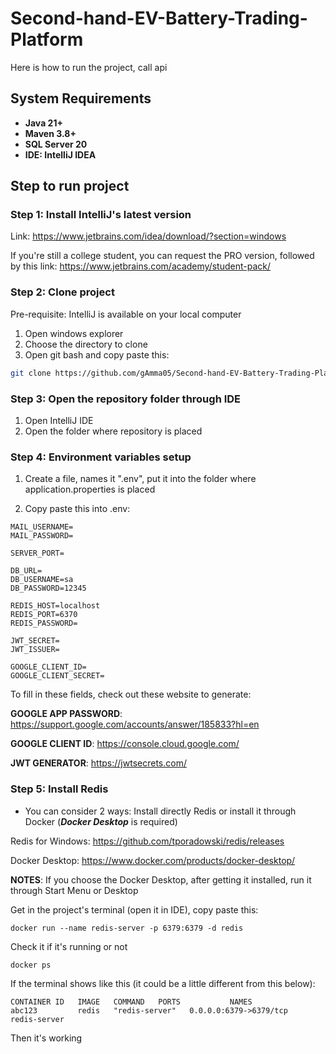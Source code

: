 
# Second-hand-EV-Battery-Trading-Platform

Here is how to run the project, call api




## System Requirements

- **Java 21+**
- **Maven 3.8+**
- **SQL Server 20**
- **IDE: IntelliJ IDEA**
## Step to run project

### Step 1: Install IntelliJ's latest version

Link: https://www.jetbrains.com/idea/download/?section=windows

If you're still a college student, you can request the PRO version, followed by this link: https://www.jetbrains.com/academy/student-pack/


### Step 2: Clone project

Pre-requisite: IntelliJ is available on your local computer

1. Open windows explorer
2. Choose the directory to clone 
3. Open git bash and copy paste this:

```bash
git clone https://github.com/gAmma05/Second-hand-EV-Battery-Trading-Platform

```

### Step 3: Open the repository folder through IDE

1. Open IntelliJ IDE
2. Open the folder where repository is placed

### Step 4: Environment variables setup

1. Create a file, names it ".env", put it into the folder where application.properties is placed

2. Copy paste this into .env:
```env
MAIL_USERNAME=
MAIL_PASSWORD=

SERVER_PORT=

DB_URL=
DB_USERNAME=sa
DB_PASSWORD=12345

REDIS_HOST=localhost
REDIS_PORT=6370
REDIS_PASSWORD=

JWT_SECRET=
JWT_ISSUER=

GOOGLE_CLIENT_ID=
GOOGLE_CLIENT_SECRET=
```

To fill in these fields, check out these website to generate:

**GOOGLE APP PASSWORD**: https://support.google.com/accounts/answer/185833?hl=en

**GOOGLE CLIENT ID**: https://console.cloud.google.com/

**JWT GENERATOR**: https://jwtsecrets.com/

### Step 5: Install Redis ###

- You can consider 2 ways: Install directly Redis or install it through Docker (***Docker Desktop*** is required)

Redis for Windows: https://github.com/tporadowski/redis/releases

Docker Desktop: https://www.docker.com/products/docker-desktop/

**NOTES**: If you choose the Docker Desktop, after getting it installed, run it through Start Menu or Desktop

Get in the project's terminal (open it in IDE), copy paste this:

```terminal
docker run --name redis-server -p 6379:6379 -d redis
```

Check it if it's running or not

```terminal
docker ps
```

If the terminal shows like this (it could be a little different from this below):
```terminal
CONTAINER ID   IMAGE   COMMAND   PORTS           NAMES
abc123         redis   "redis-server"   0.0.0.0:6379->6379/tcp   redis-server
```
Then it's working

